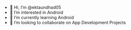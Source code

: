 - 👋 Hi, I’m @ektaundhad05
- 👀 I’m interested in Android
- 🌱 I’m currently learning Android
- 💞️ I’m looking to collaborate on App Development Projects

<!---
ektaundhad05/ektaundhad05 is a ✨ special ✨ repository because its `README.md` (this file) appears on your GitHub profile.
You can click the Preview link to take a look at your changes.
--->
